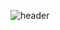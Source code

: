 ![header](https://capsule-render.vercel.app/api?type=venom&text=robam's%20github&fontColor=7fffd4&textBg=true)

